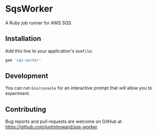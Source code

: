 # SqsWorker

A Ruby job runner for AWS SQS

## Installation

Add this line to your application's `Gemfile`:

```ruby
gem 'sqs-worker'
```

## Development

You can run `bin/console` for an interactive prompt that will allow you to
experiment.

## Contributing

Bug reports and pull requests are welcome on GitHub at
https://github.com/justinhoward/sqs-worker.
